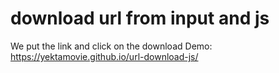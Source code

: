 # download url from input and js
We put the link and click on the download 
Demo:
https://yektamovie.github.io/url-download-js/

